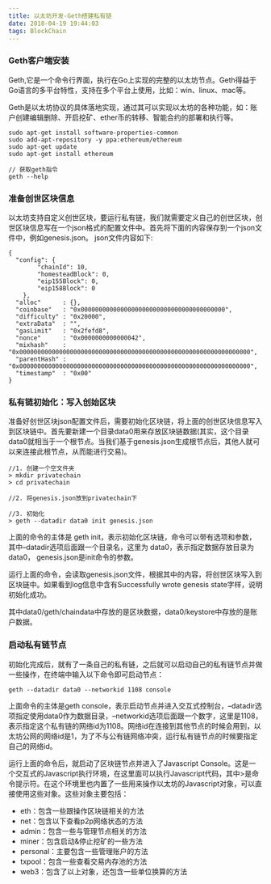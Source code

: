 ```yaml
---
title: 以太坊开发-Geth搭建私有链
date: 2018-04-19 19:44:03
tags: BlockChain
---
```


### Geth客户端安装
Geth,它是一个命令行界面，执行在Go上实现的完整的以太坊节点。Geth得益于Go语言的多平台特性，支持在多个平台上使用，比如：win、linux、mac等。

Geth是以太坊协议的具体落地实现，通过其可以实现以太坊的各种功能，如：账户创建编辑删除、开启挖矿、ether币的转移、智能合约的部署和执行等。

```
sudo apt-get install software-properties-common
sudo add-apt-repository -y ppa:ethereum/ethereum
sudo apt-get update
sudo apt-get install ethereum

// 获取geth指令
geth --help
```

### 准备创世区块信息
以太坊支持自定义创世区块，要运行私有链，我们就需要定义自己的创世区块，创世区块信息写在一个json格式的配置文件中。首先将下面的内容保存到一个json文件中，例如genesis.json。
json文件内容如下:
```
{
  "config": {
        "chainId": 10, 
        "homesteadBlock": 0,
        "eip155Block": 0,
        "eip158Block": 0
    },
  "alloc"      : {},
  "coinbase"   : "0x0000000000000000000000000000000000000000",
  "difficulty" : "0x20000",
  "extraData"  : "",
  "gasLimit"   : "0x2fefd8",
  "nonce"      : "0x0000000000000042",
  "mixhash"    : "0x0000000000000000000000000000000000000000000000000000000000000000",
  "parentHash" : "0x0000000000000000000000000000000000000000000000000000000000000000",
  "timestamp"  : "0x00"
}
```

### 私有链初始化：写入创始区块
准备好创世区块json配置文件后，需要初始化区块链，将上面的创世区块信息写入到区块链中。首先要新建一个目录data0用来存放区块链数据(其实，这个目录data0就相当于一个根节点。当我们基于genesis.json生成根节点后，其他人就可以来连接此根节点，从而能进行交易)。


```
//1. 创建一个空文件夹
> mkdir privatechain
> cd privatechain

//2. 将genesis.json放到privatechain下

//3. 初始化
> geth --datadir data0 init genesis.json

```
上面的命令的主体是 geth init，表示初始化区块链，命令可以带有选项和参数，其中–datadir选项后面跟一个目录名，这里为 data0，表示指定数据存放目录为 data0， genesis.json是init命令的参数。

运行上面的命令，会读取genesis.json文件，根据其中的内容，将创世区块写入到区块链中。如果看到log信息中含有Successfully wrote genesis state字样，说明初始化成功。

其中data0/geth/chaindata中存放的是区块数据，data0/keystore中存放的是账户数据。

### 启动私有链节点
初始化完成后，就有了一条自己的私有链，之后就可以启动自己的私有链节点并做一些操作，在终端中输入以下命令即可启动节点：
```
geth --datadir data0 --networkid 1108 console
```
上面命令的主体是geth console，表示启动节点并进入交互式控制台，–datadir选项指定使用data0作为数据目录，–networkid选项后面跟一个数字，这里是1108，表示指定这个私有链的网络id为1108。网络id在连接到其他节点的时候会用到，以太坊公网的网络id是1，为了不与公有链网络冲突，运行私有链节点的时候要指定自己的网络id。

运行上面的命令后，就启动了区块链节点并进入了Javascript Console。这是一个交互式的Javascript执行环境，在这里面可以执行Javascript代码，其中>是命令提示符。在这个环境里也内置了一些用来操作以太坊的Javascript对象，可以直接使用这些对象。这些对象主要包括：

- eth：包含一些跟操作区块链相关的方法
- net：包含以下查看p2p网络状态的方法
- admin：包含一些与管理节点相关的方法
- miner：包含启动&停止挖矿的一些方法
- personal：主要包含一些管理账户的方法
- txpool：包含一些查看交易内存池的方法
- web3：包含了以上对象，还包含一些单位换算的方法

